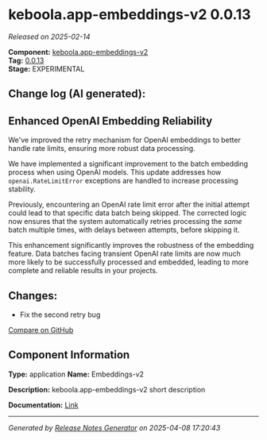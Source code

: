 #  keboola.app-embeddings-v2 0.0.13

_Released on 2025-02-14_

**Component:** [keboola.app-embeddings-v2](https://github.com/keboola/component-embeddings-v2)  
**Tag:** [0.0.13](https://github.com/keboola/component-embeddings-v2/releases/tag/0.0.13)  
**Stage:** EXPERIMENTAL


## Change log (AI generated):
## Enhanced OpenAI Embedding Reliability
We've improved the retry mechanism for OpenAI embeddings to better handle rate limits, ensuring more robust data processing.

We have implemented a significant improvement to the batch embedding process when using OpenAI models. This update addresses how `openai.RateLimitError` exceptions are handled to increase processing stability.

Previously, encountering an OpenAI rate limit error after the initial attempt could lead to that specific data batch being skipped. The corrected logic now ensures that the system automatically retries processing the *same* batch multiple times, with delays between attempts, before skipping it.

This enhancement significantly improves the robustness of the embedding feature. Data batches facing transient OpenAI rate limits are now much more likely to be successfully processed and embedded, leading to more complete and reliable results in your projects.



## Changes:



- Fix the second retry bug 



[Compare on GitHub](https://github.com/keboola/component-embeddings-v2/compare/0.0.12...0.0.13)



## Component Information
**Type:** application
**Name:** Embeddings-v2

**Description:** keboola.app-embeddings-v2 short description


**Documentation:** [Link](https://github.com/keboola/component-embeddings-v2/blob/master/README.md)



---
_Generated by [Release Notes Generator](https://github.com/keboola/release-notes-generator)
on 2025-04-08 17:20:43_